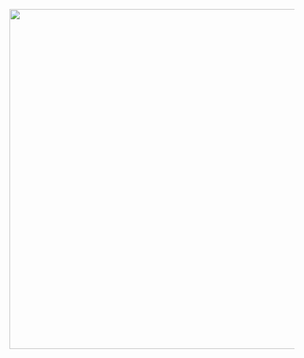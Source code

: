 <p align="center">
 <img src="https://64.media.tumblr.com/6ee9f032b694078dac0a225f4b6be00d/a600132674cde109-0d/s400x600/42e8df302b5526215d8419345b60acab389c03f6.pnj" width="600">
</p>

